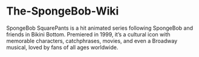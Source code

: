 # The-SpongeBob-Wiki
SpongeBob SquarePants is a hit animated series following SpongeBob and friends in Bikini Bottom. Premiered in 1999, it’s a cultural icon with memorable characters, catchphrases, movies, and even a Broadway musical, loved by fans of all ages worldwide.
